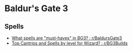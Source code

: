 # Baldur's Gate 3

## Spells

- [What spells are "must-haves" in BG3? : r/BaldursGate3](https://www.reddit.com/r/BaldursGate3/comments/15p6ky3/what_spells_are_musthaves_in_bg3/)
- [Top Cantrips and Spells by level for Wizard? : r/BG3Builds](https://www.reddit.com/r/BG3Builds/comments/175dvfg/top_cantrips_and_spells_by_level_for_wizard/)
